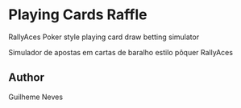 # Playing Cards Raffle

RallyAces Poker style playing card draw betting simulator

Simulador de apostas em cartas de baralho estilo pôquer RallyAces

## Author

Guilheme Neves
